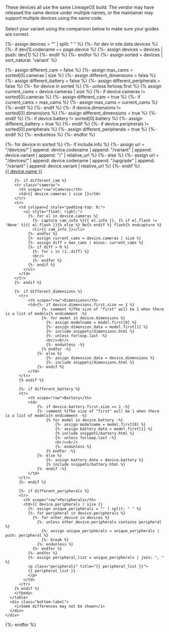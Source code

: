 <br/>
These devices all use the same LineageOS build. The vendor may have released the same device under multiple names,
or the maintainer may support multiple devices using the same code.<br/>
<br/>
Select your variant using the comparison below to make sure your guides are correct.

{%- assign devices = "" | split: " " %}
{%- for dev in site.data.devices %}
  {%- if dev[1].codename == page.device %}
    {%- assign devices = devices | push: dev[1] %}
  {%- endif %}
{%- endfor %}
{%- assign sorted = devices | sort_natural: 'variant' %}

{%- assign different_cam = false %}
{%- assign max_cams = sorted[0].cameras | size %}
{%- assign different_dimensions = false %}
{%- assign different_battery = false %}
{%- assign different_peripherals = false %}
{%- for device in sorted %}
  {%- unless forloop.first %}
    {% assign current_cams = device.cameras | size %}
    {%- if device.cameras != sorted[0].cameras %}
      {%- assign different_cam = true %}
      {%- if current_cams > max_cams %}
        {%- assign max_cams = current_cams %}
      {%- endif %}
    {%- endif %}
    {%- if device.dimensions != sorted[0].dimensions %}
      {%- assign different_dimensions = true %}
    {%- endif %}
    {%- if device.battery != sorted[0].battery %}
      {%- assign different_battery = true %}
    {%- endif %}
    {%- if device.peripherals != sorted[0].peripherals %}
      {%- assign different_peripherals = true %}
    {%- endif %}
  {%- endunless %}
{%- endfor %}

<div class="variants">
  {%- for device in sorted %}
  {%- if include.info %}
  {%- assign url = "/devices/" | append: device.codename | append: "/variant" | append: device.variant | append: "/" | relative_url %}
  {%- else %}
  {%- assign url = "/devices/" | append: device.codename | append: "/upgrade" | append: "/variant" | append: device.variant | relative_url %}
  {%- endif %}
  <div class="variant-item" onClick="location.href='{{ url }}'">
    <div class="variant-title">
      <a href="{{ url }}" class="device_link">{{ device.name }}</a>
    </div>
    <div class="variant-content">
      <table class="deviceinfo table variant_info">
        <tbody>

        {%- if different_cam %}
        <tr class="cameras">
          <th scope="row">Cameras</th>
          <td>{{ device.cameras | size }}</td>
        </tr>
        <tr>
          <td colspan=2 style="padding-top: 0;">
            <ul style="float: right;">
              {%- for el in device.cameras %}
                {%- capture cam_info %}{{ el.info }}, {% if el.flash != 'None' %}{{ el.flash }}{% else %} No{% endif %} flash{% endcapture %}
                <li>{{ cam_info }}</li>
              {%- endfor %}
              {%- assign current_cams = device.cameras | size %}
              {%- assign diff = max_cams | minus: current_cams %}
              {%- if diff > 0 %}
                {%- for i in (1..diff) %}
                <br/>
                {%- endfor %}
              {%- endif %}
            </ul>
          </td>
        </tr>
        {%- endif %}

        {%- if different_dimensions %}
          <tr>
              <th scope="row">Dimensions</th>
              <td>{%- if device.dimensions.first.size == 1 %}
                    {%- comment %}The size of "first" will be 1 when there is a list of models{% endcomment -%}
                    {%- for model in device.dimensions %}
                      {%- assign modelname = model.first[0] %}
                      {%- assign dimension_data = model.first[1] %}
                      {%- include snippets/dimensions.html %}
                      {%- unless forloop.last -%}
                      <br/><br/>
                      {%- endunless -%}
                    {% endfor -%}
                  {%- else %}
                      {%- assign dimension_data = device.dimensions %}
                      {%- include snippets/dimensions.html %}
                  {%- endif %}
              </td>
          </tr>
          {% endif %}

          {%- if different_battery %}
          <tr>
              <th scope="row">Battery</th>
              <td>
                  {%- if device.battery.first.size == 1 -%}
                  {%- comment %}The size of "first" will be 1 when there is a list of models{% endcomment -%}
                      {% for model in device.battery -%}
                          {%- assign modelname = model.first[0] %}
                          {%- assign battery_data = model.first[1] %}
                          {% include snippets/battery.html %}
                          {%- unless forloop.last -%}
                          <br/><br/>
                          {%- endunless %}
                      {% endfor -%}
                  {%- else %}
                      {%- assign battery_data = device.battery %}
                      {% include snippets/battery.html %}
                  {%- endif -%}
              </td>
          </tr>
          {%- endif %}

          {%- if different_peripherals %}
          <tr>
            <th scope="row">Peripherals</th>
            <td>{{ device.peripherals | size }}
              {%- assign unique_peripherals = "" | split: " " %}
              {%- for peripheral in device.peripherals %}
                {%- for other_device in devices %}
                  {%- unless other_device.peripherals contains peripheral %}
                    {%- assign unique_peripherals = unique_peripherals | push: peripheral %}
                    {%- break %}
                  {%- endunless %}
                {%- endfor %}
              {%- endfor %}
              {%- assign peripheral_list = unique_peripherals | join: ", " %}
              <p class="peripherals" title="{{ peripheral_list }}">
              {{ peripheral_list }}
              </p>
            </td>
          </tr>
        {% endif %}
        </tbody>
      </table>
      <div class="bottom-label">
        <i>Some differences may not be shown</i>
      </div>
    </div>
  </div>
  {%- endfor %}
</div>
